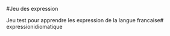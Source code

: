 #Jeu des expression 

Jeu test pour apprendre les expression de la langue francaise# expressionidiomatique
